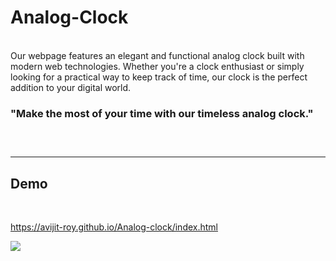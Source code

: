 Analog-Clock
=====
<br>
Our webpage features an elegant and functional analog clock built with modern web technologies. Whether you're a clock enthusiast or simply looking for a practical way to keep track of time, our clock is the perfect addition to your digital world.

<br>
<h3>
"Make the most of your time with our timeless analog clock."
<h3>
<br>
<hr>
<h2>Demo</h2>
<br>

https://avijit-roy.github.io/Analog-clock/index.html

![](https://github.com/Avijit-roy/Enigma-Zone/main/Screenshot789.png)
